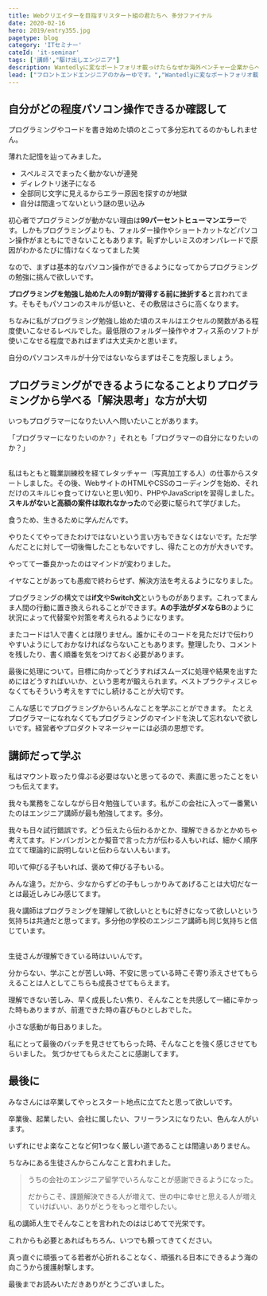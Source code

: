 ```yaml
---
title: Webクリエイターを目指すリスタート組の君たちへ 多分ファイナル
date: 2020-02-16
hero: 2019/entry355.jpg
pagetype: blog
category: 'ITセミナー'
cateId: 'it-seminar'
tags: ['講師',"駆け出しエンジニア"]
description: Wantedlyに変なポートフォリオ載っけたらなぜか海外ベンチャー企業からヘッドハントされ日本をとび出して約10ヶ月以上経ちました。転職後、エンジニア講師とオフショアの二足の草鞋を履いてましたが、今年に入ってオフショア専任になりました。最後のエンジニア講師を通じて学ばせてもらったので、そのマインドを忘れないために現在の気持ちを綴ります。この記事は私が等身大で思ったことを綴ってるので、個人の責任で書いているということをご了承ください。
lead: ["フロントエンドエンジニアのかみーゆです。","Wantedlyに変なポートフォリオ載っけたらなぜか海外ベンチャー企業からヘッドハントされ日本をとび出して約10ヶ月以上経ちました。","転職後、エンジニア講師とオフショアの二足の草鞋を履いてましたが、今年に入ってオフショア専任になりました。最後のエンジニア講師を通じて学ばせてもらったので、そのマインドを忘れないために現在の気持ちを綴ります。この記事は私が等身大で思ったことを綴ってるので、個人の責任で書いているということをご了承ください。"]
---
```

## 自分がどの程度パソコン操作できるか確認して
プログラミングやコードを書き始めた頃のとこって多分忘れてるのかもしれません。

薄れた記憶を辿ってみました。


* スペルミスでまったく動かないが連発
* ディレクトリ迷子になる
* 全部同じ文字に見えるからエラー原因を探すのが地獄
* 自分は間違ってないという謎の思い込み

初心者でプログラミングが動かない理由は**99パーセントヒューマンエラー**です。しかもプログラミングよりも、フォルダー操作やショートカットなどパソコン操作がまともにできないこともあります。恥ずかしいミスのオンパレードで原因がわかるたびに情けなくなってました笑

なので、まずは基本的なパソコン操作ができるようになってからプログラミングの勉強に挑んで欲しいです。

**プログラミングを勉強し始めた人の9割が習得する前に挫折する**と言われてます。そもそもパソコンのスキルが低いと、その敷居はさらに高くなります。

ちなみに私がプログラミング勉強し始めた頃のスキルはエクセルの関数がある程度使いこなせるレベルでした。最低限のフォルダー操作やオフィス系のソフトが使いこなせる程度であればまずは大丈夫かと思います。

自分のパソコンスキルが十分ではないならまずはそこを克服しましょう。

## プログラミングができるようになることよりプログラミングから学べる「解決思考」な方が大切
いつもプログラマーになりたい人へ問いたいことがあります。

「プログラマーになりたいのか？」それとも「プログラマーの自分になりたいのか？」<br><br>



私はもともと職業訓練校を経てレタッチャー（写真加工する人）の仕事からスタートしました。その後、WebサイトのHTMLやCSSのコーディングを始め、それだけのスキルじゃ食ってけないと思い知り、PHPやJavaScriptを習得しました。**スキルがないと高額の案件は取れなかった**ので必要に駆られて学びました。

食うため、生きるために学んだんです。

やりたくてやってきたわけではないという言い方もできなくはないです。ただ学んだことに対して一切後悔したこともないですし、得たことの方が大きいです。

やってて一番良かったのはマインドが変わりました。

イヤなことがあっても愚痴で終わらせず、解決方法を考えるようになりました。

プログラミングの構文では**if文**や**Switch文**というものがあります。これってまんま人間の行動に置き換えられることができます。**Aの手法がダメならB**のように状況によって代替案や対策を考えられるようになります。

またコードは1人で書くとは限りません。誰かにそのコードを見ただけで伝わりやすいようにしておかなければならないこともあります。整理したり、コメントを残したり、書く順番を気をつけておく必要があります。

最後に処理について。目標に向かってどうすればスムーズに処理や結果を出すためにはどうすればいいか、という思考が鍛えられます。ベストプラクティスじゃなくてもそういう考えをすでにし続けることが大切です。

こんな感じでプログラミングからいろんなことを学ぶことができます。
たとえプログラマーになれなくてもプログラミングのマインドを決して忘れないで欲しいです。経営者やプロダクトマネージャーには必須の思想です。

## 講師だって学ぶ
私はマウント取ったり偉ぶる必要はないと思ってるので、素直に思ったことをいつも伝えてます。

我々も業務をこなしながら日々勉強しています。私がこの会社に入って一番驚いたのはエンジニア講師が最も勉強してます。多分。

我々も日々試行錯誤です。どう伝えたら伝わるかとか、理解できるかとかめちゃ考えてます。ドンバンガンとか擬音で言った方が伝わる人もいれば、細かく順序立てて理論的に説明しないと伝わらない人もいます。

叩いて伸びる子もいれば、褒めて伸びる子もいる。

みんな違う。だから、少なからずどの子もしっかりみてあげることは大切だなーとは最近しみじみ感じてます。

我々講師はプログラミングを理解して欲しいとともに好きになって欲しいという気持ちは共通だと思ってます。多分他の学校のエンジニア講師も同じ気持ちと信じています。<br><br>



生徒さんが理解できている時はいいんです。

分からない、学ぶことが苦しい時、不安に思っている時こそ寄り添えさせてもらえることは人としてこちらも成長させてもらえます。

理解できない苦しみ、早く成長したい焦り、そんなことを共感して一緒に辛かった時もありますが、前進できた時の喜びもひとしおでした。

小さな感動が毎日ありました。

私にとって最後のバッチを見させてもらった時、そんなことを強く感じさせてもらいました。
気づかせてもらえたことに感謝してます。

## 最後に
みなさんには卒業してやっとスタート地点に立てたと思って欲しいです。

卒業後、起業したい、会社に属したい、フリーランスになりたい、色んな人がいます。

いずれにせよ楽なことなど何1つなく厳しい道であることは間違いありません。

ちなみにある生徒さんからこんなこと言われました。

>うちの会社のエンジニア留学でいろんなことが感謝できるようになった。
>
>だからこそ、課題解決できる人が増えて、世の中に幸せと思える人が増えていけばいい、ありがとうをもっと増やしたい。

私の講師人生でそんなことを言われたのははじめてで光栄です。

これからも必要とあればもちろん、いつでも頼ってきてください。

真っ直ぐに頑張ってる若者が心折れることなく、頑張れる日本にできるよう海の向こうから援護射撃します。

最後までお読みいただきありがとうございました。
